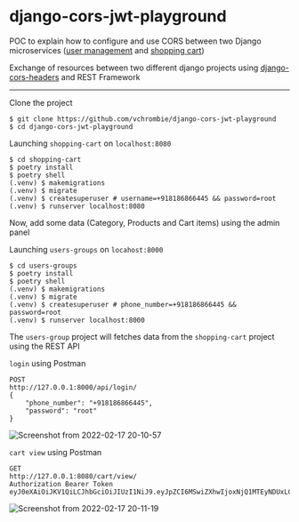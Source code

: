 # django-cors-jwt-playground

POC to explain how to configure and use CORS between two Django microservices ([user management](https://github.com/vchrombie/users-groups) and [shopping cart](https://github.com/vchrombie/shopping-cart))

Exchange of resources between two different django projects using [django-cors-headers](https://pypi.org/project/django-cors-headers/) and REST Framework

---

Clone the project
```
$ git clone https://github.com/vchrombie/django-cors-jwt-playground
$ cd django-cors-jwt-playground
```

Launching `shopping-cart` on `localhost:8080`
```
$ cd shopping-cart
$ poetry install
$ poetry shell
(.venv) $ makemigrations
(.venv) $ migrate
(.venv) $ createsuperuser # username=+918186866445 && password=root
(.venv) $ runserver localhost:8080
```
Now, add some data (Category, Products and Cart items) using the admin panel

Launching `users-groups` on `locahost:8000`
```
$ cd users-groups
$ poetry install
$ poetry shell
(.venv) $ makemigrations
(.venv) $ migrate
(.venv) $ createsuperuser # phone_number=+918186866445 && password=root
(.venv) $ runserver localhost:8000
```

The `users-group` project will fetches data from the `shopping-cart` project using the REST API

`login` using Postman
```
POST
http://127.0.0.1:8000/api/login/
{
    "phone_number": "+918186866445",
    "password": "root"
}
```
![Screenshot from 2022-02-17 20-10-57](https://user-images.githubusercontent.com/25265451/154504866-5751c997-f47b-4342-8714-a2089d50bb9d.png)

`cart view` using Postman
```
GET
http://127.0.0.1:8080/cart/view/
Authorization Bearer Token eyJ0eXAiOiJKV1QiLCJhbGciOiJIUzI1NiJ9.eyJpZCI6MSwiZXhwIjoxNjQ1MTEyNDUxLCJpYXQiOjE2NDUxMDg4NTF9.lTqp9_ZQnxhNHtMe38kEqCJzmh5DM7zi9snanX1mfCE
```
![Screenshot from 2022-02-17 20-11-19](https://user-images.githubusercontent.com/25265451/154504875-25ac42f1-6c03-4493-a5df-3fbcb992c856.png)
